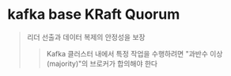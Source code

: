 # kafka base KRaft Quorum

> 리더 선출과 데이터 복제의 안정성을 보장
>
> > Kafka 클러스터 내에서 특정 작업을 수행하려면 "과반수 이상(majority)"의 브로커가 합의해야 한다

